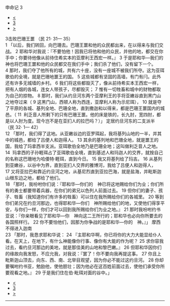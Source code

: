 ﻿





 申命记 3




* [<](bible/DEU02.md)
* [3](bible/DEU.md)
* [>](bible/DEU04.md)



 
3击败巴珊王噩 （民
21·
31—
35）  
1 「以后，我们转回，向巴珊去。巴珊王噩和他的众民都出来，在以得来与我们交战。 
2 耶和华对我说：『不要怕他！因我已将他和他的众民，并他的地，都交在你手中；你要待他像从前待住希实本的亚摩利王西宏一样。』 
3 于是耶和华—我们的　神也将巴珊王噩和他的众民都交在我们手中；我们杀了他们，没有留下一个。 
4 那时，我们夺了他所有的城，共有六十座，没有一座城不被我们所夺。这为亚珥歌伯的全境，就是巴珊地噩王的国。 
5 这些城都有坚固的高墙，有门有闩。此外还有许多无城墙的乡村。 
6 我们将这些都毁灭了，像从前待希实本王西宏一样，把有人烟的各城，连女人带孩子，尽都毁灭； 
7 惟有一切牲畜和城中的财物都取为自己的掠物。 
8 那时，我们从约旦河东两个亚摩利王的手将亚嫩谷直到黑门山之地夺过来（ 
9 这黑门山，西顿人称为西连，亚摩利人称为示尼珥）， 
10 就是夺了平原的各城、基列全地、巴珊全地，直到撒迦和以得来，都是巴珊王噩国内的城邑。（ 
11  利乏音人所剩下的只有巴珊王噩。他的床是铁的，长九肘，宽四肘，都是以人肘为度。现今岂不是在亚扪人的拉巴吗？）」 定居约旦河东的二支派半 （民
32·
1—
42）  
12 「那时，我们得了这地。从亚嫩谷边的亚罗珥起，我将基列山地的一半，并其中的城邑，都给了吕便人和迦得人。 
13 其余的基列地和巴珊全地，就是噩王的国，我给了玛拿西半支派。亚珥歌伯全地乃是巴珊全地；这叫做利乏音人之地。 
14  玛拿西的子孙睚珥占了亚珥歌伯全境，直到基述人和玛迦人的交界，就按自己的名称这巴珊地为哈倭特·睚珥，直到今日。 
15 我又将基列给了玛吉。 
16 从基列到亚嫩谷，以谷中为界，直到亚扪人交界的雅博河，我给了吕便人和迦得人， 
17 又将亚拉巴和靠近约旦河之地，从基尼烈直到亚拉巴海，就是盐海，并毗斯迦山根东边之地，都给了他们。  
18 「那时，我吩咐你们说：『耶和华—你们的　神已将这地赐给你们为业；你们所有的勇士都要带着兵器，在你们的弟兄以色列人前面过去。 
19 但你们的妻子、孩子、牲畜（我知道你们有许多的牲畜）可以住在我所赐给你们的各城里。 
20 等到你们弟兄在约旦河那边，也得耶和华—你们　神所赐给他们的地，又使他们得享平安，与你们一样，你们才可以回到我所赐给你们为业之地。』 
21 那时我吩咐约书亚说：『你亲眼看见了耶和华—你　神向这二王所行的；耶和华也必向你所要去的各国照样行。 
22 你不要怕他们，因那为你争战的是耶和华—你的　神。』」 摩西不得进入迦南  
23 「那时，我恳求耶和华说： 
24 『主耶和华啊，你已将你的大力大能显给仆人看。在天上，在地下，有什么神能像你行事、像你有大能的作为呢？ 
25 求你容我过去，看约旦河那边的美地，就是那佳美的山地和黎巴嫩。』 
26 但耶和华因你们的缘故向我发怒，不应允我，对我说：『罢了！你不要向我再提这事。 
27 你且上毗斯迦山顶去，向东、西、南、北举目观望，因为你必不能过这约旦河。 
28 你却要嘱咐约书亚，勉励他，使他胆壮；因为他必在这百姓前面过去，使他们承受你所要观看之地。』 
29 于是我们住在伯·毗珥对面的谷中。」 
* [<](bible/DEU02.md)
* [3](bible/DEU.md)
* [>](bible/DEU04.md)





---









